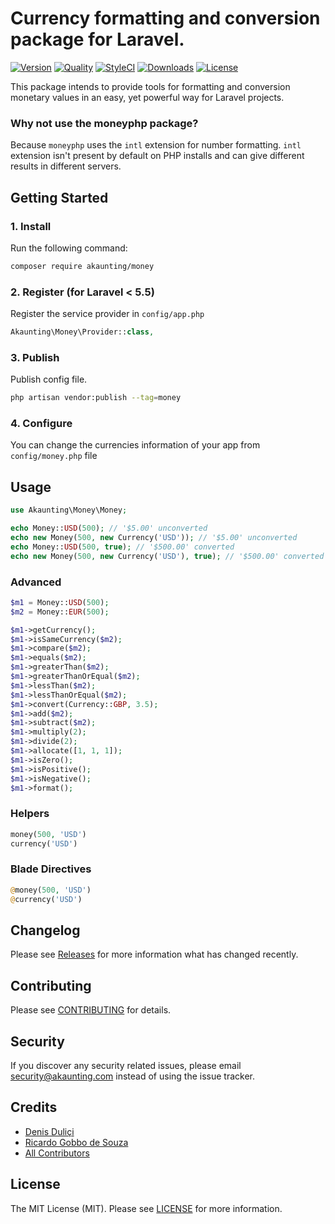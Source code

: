 # Currency formatting and conversion package for Laravel.

[![Version](https://poser.pugx.org/akaunting/money/v/stable.svg)](https://github.com/akaunting/money/releases)
[![Quality](https://scrutinizer-ci.com/g/akaunting/money/badges/quality-score.png?b=master)](https://scrutinizer-ci.com/g/akaunting/money)
[![StyleCI](https://styleci.io/repos/112121508/shield?style=flat&branch=master)](https://styleci.io/repos/112121508)
[![Downloads](https://poser.pugx.org/akaunting/money/d/total.svg)](https://github.com/akaunting/money)
[![License](https://poser.pugx.org/akaunting/money/license.svg)](LICENSE.md)

This package intends to provide tools for formatting and conversion monetary values in an easy, yet powerful way for Laravel projects.

### Why not use the moneyphp package?

Because `moneyphp` uses the `intl` extension for number formatting. `intl` extension isn't present by default on PHP installs and can give different results in different servers.

## Getting Started

### 1. Install

Run the following command:

```bash
composer require akaunting/money
```

### 2. Register (for Laravel < 5.5)

Register the service provider in `config/app.php`

```php
Akaunting\Money\Provider::class,
```

### 3. Publish

Publish config file.

```bash
php artisan vendor:publish --tag=money
```


### 4. Configure

You can change the currencies information of your app from `config/money.php` file

## Usage

```php
use Akaunting\Money\Money;

echo Money::USD(500); // '$5.00' unconverted
echo new Money(500, new Currency('USD')); // '$5.00' unconverted
echo Money::USD(500, true); // '$500.00' converted
echo new Money(500, new Currency('USD'), true); // '$500.00' converted
```

### Advanced

```php
$m1 = Money::USD(500);
$m2 = Money::EUR(500);

$m1->getCurrency();
$m1->isSameCurrency($m2);
$m1->compare($m2);
$m1->equals($m2);
$m1->greaterThan($m2);
$m1->greaterThanOrEqual($m2);
$m1->lessThan($m2);
$m1->lessThanOrEqual($m2);
$m1->convert(Currency::GBP, 3.5);
$m1->add($m2);
$m1->subtract($m2);
$m1->multiply(2);
$m1->divide(2);
$m1->allocate([1, 1, 1]);
$m1->isZero();
$m1->isPositive();
$m1->isNegative();
$m1->format();
```

### Helpers

```php
money(500, 'USD')
currency('USD')
```

### Blade Directives

```php
@money(500, 'USD')
@currency('USD')
```

## Changelog

Please see [Releases](../../releases) for more information what has changed recently.

## Contributing

Please see [CONTRIBUTING](CONTRIBUTING.md) for details.

## Security

If you discover any security related issues, please email security@akaunting.com instead of using the issue tracker.

## Credits

- [Denis Duliçi](https://github.com/denisdulici)
- [Ricardo Gobbo de Souza](https://github.com/ricardogobbosouza)
- [All Contributors](../../contributors)

## License

The MIT License (MIT). Please see [LICENSE](LICENSE.md) for more information.